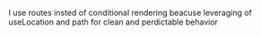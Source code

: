 I use routes insted of conditional rendering beacuse leveraging of useLocation and path
for clean and perdictable behavior
